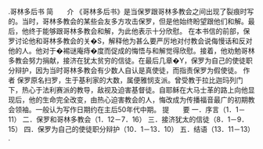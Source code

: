 .哥林多后书 
简　　介 
《哥林多后书》是当保罗跟哥林多教会之间出现了裂痕时写的。当时，哥林多教会的某些会友多方攻击保罗，但是他始终盼望跟他们和解。最后，他终于能够跟哥林多教会和解，为此他表示十分欣慰。 
在本书信的前部，保罗讨论他和哥林多教会的关�S，解释他为甚么要严厉地对付教会说侮慢话和反对他的人。他对于�裼谜庵痔�度而促成的悔悟与和解觉得欣慰。接着，他劝勉哥林多教会努力捐献，接济在犹太贫穷的信徒。在最后几章�Y，保罗为自己的使徒职分辩护，因为当时哥林多教会有少数人自认是真使徒，而指责保罗为假使徒。 
作　　者 
保罗原名扫罗，生于基利家的大数，属便雅悯支派。曾受教于拉比迦玛列门下，热心于法利赛派的教导，敌视及迫害基督徒。自耶稣在大马士革的路上向他显现后，他的生命完全改变，由热心迫害教会的人，悔改成为传播福音最广的初期教会领袖。一般认为写作日期约在主后50年代中期。 
提　　要 
一．序言（1．1－11） 
二．保罗和哥林多教会（1．12－7．16） 
三．接济犹太的信徒（8．1－9．15） 
四．保罗为自己的使徒职分辩护（10．1－13．10） 
五．结语（13．11－13） 
.